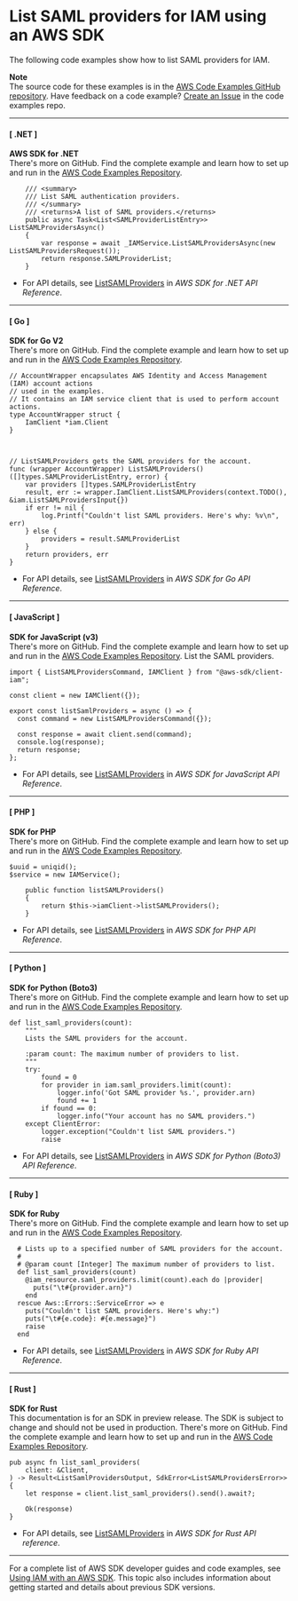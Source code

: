 # List SAML providers for IAM using an AWS SDK<a name="example_iam_ListSAMLProviders_section"></a>

The following code examples show how to list SAML providers for IAM\.

**Note**  
The source code for these examples is in the [AWS Code Examples GitHub repository](https://github.com/awsdocs/aws-doc-sdk-examples)\. Have feedback on a code example? [Create an Issue](https://github.com/awsdocs/aws-doc-sdk-examples/issues/new/choose) in the code examples repo\. 

------
#### [ \.NET ]

**AWS SDK for \.NET**  
 There's more on GitHub\. Find the complete example and learn how to set up and run in the [AWS Code Examples Repository](https://github.com/awsdocs/aws-doc-sdk-examples/tree/main/dotnetv3/IAM#code-examples)\. 
  

```
    /// <summary>
    /// List SAML authentication providers.
    /// </summary>
    /// <returns>A list of SAML providers.</returns>
    public async Task<List<SAMLProviderListEntry>> ListSAMLProvidersAsync()
    {
        var response = await _IAMService.ListSAMLProvidersAsync(new ListSAMLProvidersRequest());
        return response.SAMLProviderList;
    }
```
+  For API details, see [ListSAMLProviders](https://docs.aws.amazon.com/goto/DotNetSDKV3/iam-2010-05-08/ListSAMLProviders) in *AWS SDK for \.NET API Reference*\. 

------
#### [ Go ]

**SDK for Go V2**  
 There's more on GitHub\. Find the complete example and learn how to set up and run in the [AWS Code Examples Repository](https://github.com/awsdocs/aws-doc-sdk-examples/tree/main/gov2/iam#code-examples)\. 
  

```
// AccountWrapper encapsulates AWS Identity and Access Management (IAM) account actions
// used in the examples.
// It contains an IAM service client that is used to perform account actions.
type AccountWrapper struct {
	IamClient *iam.Client
}



// ListSAMLProviders gets the SAML providers for the account.
func (wrapper AccountWrapper) ListSAMLProviders() ([]types.SAMLProviderListEntry, error) {
	var providers []types.SAMLProviderListEntry
	result, err := wrapper.IamClient.ListSAMLProviders(context.TODO(), &iam.ListSAMLProvidersInput{})
	if err != nil {
		log.Printf("Couldn't list SAML providers. Here's why: %v\n", err)
	} else {
		providers = result.SAMLProviderList
	}
	return providers, err
}
```
+  For API details, see [ListSAMLProviders](https://pkg.go.dev/github.com/aws/aws-sdk-go-v2/service/iam#Client.ListSAMLProviders) in *AWS SDK for Go API Reference*\. 

------
#### [ JavaScript ]

**SDK for JavaScript \(v3\)**  
 There's more on GitHub\. Find the complete example and learn how to set up and run in the [AWS Code Examples Repository](https://github.com/awsdocs/aws-doc-sdk-examples/tree/main/javascriptv3/example_code/iam#code-examples)\. 
List the SAML providers\.  

```
import { ListSAMLProvidersCommand, IAMClient } from "@aws-sdk/client-iam";

const client = new IAMClient({});

export const listSamlProviders = async () => {
  const command = new ListSAMLProvidersCommand({});

  const response = await client.send(command);
  console.log(response);
  return response;
};
```
+  For API details, see [ListSAMLProviders](https://docs.aws.amazon.com/AWSJavaScriptSDK/v3/latest/clients/client-iam/classes/listsamlproviderscommand.html) in *AWS SDK for JavaScript API Reference*\. 

------
#### [ PHP ]

**SDK for PHP**  
 There's more on GitHub\. Find the complete example and learn how to set up and run in the [AWS Code Examples Repository](https://github.com/awsdocs/aws-doc-sdk-examples/tree/main/php/example_code/iam/iam_basics#code-examples)\. 
  

```
$uuid = uniqid();
$service = new IAMService();

    public function listSAMLProviders()
    {
        return $this->iamClient->listSAMLProviders();
    }
```
+  For API details, see [ListSAMLProviders](https://docs.aws.amazon.com/goto/SdkForPHPV3/iam-2010-05-08/ListSAMLProviders) in *AWS SDK for PHP API Reference*\. 

------
#### [ Python ]

**SDK for Python \(Boto3\)**  
 There's more on GitHub\. Find the complete example and learn how to set up and run in the [AWS Code Examples Repository](https://github.com/awsdocs/aws-doc-sdk-examples/tree/main/python/example_code/iam#code-examples)\. 
  

```
def list_saml_providers(count):
    """
    Lists the SAML providers for the account.

    :param count: The maximum number of providers to list.
    """
    try:
        found = 0
        for provider in iam.saml_providers.limit(count):
            logger.info('Got SAML provider %s.', provider.arn)
            found += 1
        if found == 0:
            logger.info("Your account has no SAML providers.")
    except ClientError:
        logger.exception("Couldn't list SAML providers.")
        raise
```
+  For API details, see [ListSAMLProviders](https://docs.aws.amazon.com/goto/boto3/iam-2010-05-08/ListSAMLProviders) in *AWS SDK for Python \(Boto3\) API Reference*\. 

------
#### [ Ruby ]

**SDK for Ruby**  
 There's more on GitHub\. Find the complete example and learn how to set up and run in the [AWS Code Examples Repository](https://github.com/awsdocs/aws-doc-sdk-examples/tree/main/ruby/example_code/iam#code-examples)\. 
  

```
  # Lists up to a specified number of SAML providers for the account.
  #
  # @param count [Integer] The maximum number of providers to list.
  def list_saml_providers(count)
    @iam_resource.saml_providers.limit(count).each do |provider|
      puts("\t#{provider.arn}")
    end
  rescue Aws::Errors::ServiceError => e
    puts("Couldn't list SAML providers. Here's why:")
    puts("\t#{e.code}: #{e.message}")
    raise
  end
```
+  For API details, see [ListSAMLProviders](https://docs.aws.amazon.com/goto/SdkForRubyV3/iam-2010-05-08/ListSAMLProviders) in *AWS SDK for Ruby API Reference*\. 

------
#### [ Rust ]

**SDK for Rust**  
This documentation is for an SDK in preview release\. The SDK is subject to change and should not be used in production\.
 There's more on GitHub\. Find the complete example and learn how to set up and run in the [AWS Code Examples Repository](https://github.com/awsdocs/aws-doc-sdk-examples/tree/main/rust_dev_preview/iam#code-examples)\. 
  

```
pub async fn list_saml_providers(
    client: &Client,
) -> Result<ListSamlProvidersOutput, SdkError<ListSAMLProvidersError>> {
    let response = client.list_saml_providers().send().await?;

    Ok(response)
}
```
+  For API details, see [ListSAMLProviders](https://docs.rs/releases/search?query=aws-sdk) in *AWS SDK for Rust API reference*\. 

------

For a complete list of AWS SDK developer guides and code examples, see [Using IAM with an AWS SDK](sdk-general-information-section.md)\. This topic also includes information about getting started and details about previous SDK versions\.